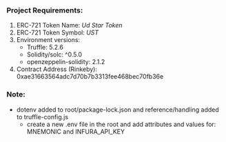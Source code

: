 ### Project Requirements:
1. ERC-721 Token Name: _Ud Star Token_
2. ERC-721 Token Symbol: _UST_
3. Environment versions:
   * Truffle: 5.2.6
   * Solidity/solc: ^0.5.0
   * openzeppelin-solidity: 2.1.2
4. Contract Address (Rinkeby): 0xae31663564adc7d70b7b3313fee468bec70fb36e



### Note:
* dotenv added to root/package-lock.json and reference/handling added to truffle-config.js
    - create a new .env file in the root and add attributes and values for: MNEMONIC and INFURA_API_KEY

